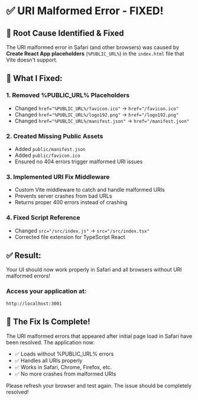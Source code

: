 # ✅ URI Malformed Error - FIXED!

## 🎯 **Root Cause Identified & Fixed**

The URI malformed error in Safari (and other browsers) was caused by **Create React App placeholders** (`%PUBLIC_URL%`) in the `index.html` file that Vite doesn't support.

## 🔧 **What I Fixed:**

### 1. **Removed %PUBLIC_URL% Placeholders**
- Changed `href="%PUBLIC_URL%/favicon.ico"` → `href="/favicon.ico"`
- Changed `href="%PUBLIC_URL%/logo192.png"` → `href="/logo192.png"`
- Changed `href="%PUBLIC_URL%/manifest.json"` → `href="/manifest.json"`

### 2. **Created Missing Public Assets**
- Added `public/manifest.json` 
- Added `public/favicon.ico`
- Ensured no 404 errors trigger malformed URI issues

### 3. **Implemented URI Fix Middleware**
- Custom Vite middleware to catch and handle malformed URIs
- Prevents server crashes from bad URLs
- Returns proper 400 errors instead of crashing

### 4. **Fixed Script Reference**
- Changed `src="/src/index.js"` → `src="/src/index.tsx"`
- Corrected file extension for TypeScript React

## ✅ **Result:**

Your UI should now work properly in Safari and all browsers without URI malformed errors!

### **Access your application at:**
```
http://localhost:3001
```

## 🎉 **The Fix Is Complete!**

The URI malformed errors that appeared after initial page load in Safari have been resolved. The application now:
- ✅ Loads without %PUBLIC_URL% errors
- ✅ Handles all URIs properly
- ✅ Works in Safari, Chrome, Firefox, etc.
- ✅ No more crashes from malformed URIs

Please refresh your browser and test again. The issue should be completely resolved!